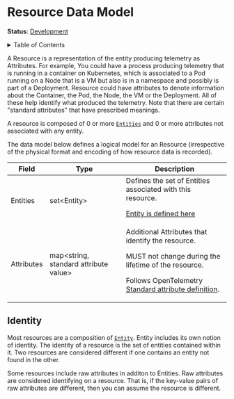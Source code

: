 # Resource Data Model

**Status**: [Development](../document-status.md)

<details>
<summary>Table of Contents</summary>

<!-- toc -->

- [Identity](#identity)

<!-- tocstop -->

</details>

A Resource is a representation of the entity producing telemetry as Attributes.
For example, You could have a process producing telemetry that is
running in a container on Kubernetes, which is associated to a Pod running on a
Node that is a VM but also is in a namespace and possibly is part of a
Deployment. Resource could have attributes to denote information about the
Container, the Pod, the Node, the VM or the Deployment. All of these help
identify what produced the telemetry. Note that there are certain "standard
attributes" that have prescribed meanings.

A resource is composed of 0 or more [`Entities`](../entities/README.md) and 0
or more attributes not associated with any entity.

The data model below defines a logical model for an Resource (irrespective of the physical format and encoding of how resource data is recorded).

| Field      | Type     | Description     |
|------------|----------|-----------------|
| Entities   | set\<Entity\> | Defines the set of Entities associated with this resource.<p>[Entity is defined here](../entities/data-model.md) |
| Attributes | map\<string, standard attribute value\> | Additional Attributes that identify the resource.<p>MUST not change during the lifetime of the resource.<p>Follows OpenTelemetry [Standard attribute definition](../common/README.md#standard-attribute). |

## Identity

Most resources are a composition of [`Entity`](../entities/data-model.md).
Entity includes its own notion of identity. The identity of a resource is
the set of entities contained within it. Two resources are considered
different if one contains an entity not found in the other.

Some resources include raw attributes in additon to Entities. Raw attributes are
considered identifying on a resource. That is, if the key-value pairs of
raw attributes are different, then you can assume the resource is different.
